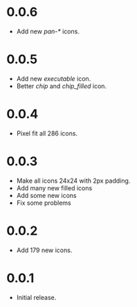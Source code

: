 # 0.0.6

* Add new _pan-*_ icons.

# 0.0.5

* Add new _executable_ icon.
* Better _chip_ and *chip_filled* icon.

# 0.0.4

* Pixel fit all 286 icons.

# 0.0.3

* Make all icons 24x24 with 2px padding.
* Add many new filled icons
* Add some new icons
* Fix some problems

# 0.0.2

* Add 179 new icons.

# 0.0.1

* Initial release.
